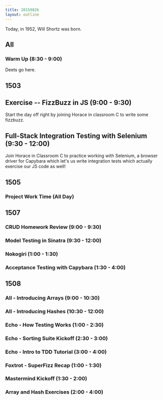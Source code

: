 ```yaml
---
title: 20150826
layout: outline
---
```


Today, in 1952, Will Shortz was born.

## All

### Warm Up (8:30 - 9:00)

Deets go here.

## 1503

## Exercise -- FizzBuzz in JS (9:00 - 9:30)

Start the day off right by joining Horace in classroom C to write
some fizzbuzz.

## Full-Stack Integration Testing with Selenium (9:30 - 12:00)

Join Horace in Classroom C to practice working with Selenium,
a browser driver for Capybara which let's us write integration
tests which actually exercise our JS code as well!

## 1505

### Project Work Time (All Day)


## 1507

### CRUD Homework Review (9:00 - 9:30)

### Model Testing in Sinatra (9:30 - 12:00)

### Nokogiri (1:00 - 1:30)

### Acceptance Testing with Capybara (1:30 - 4:00)


## 1508

### All - Introducing Arrays (9:00 - 10:30)

### All - Introducing Hashes (10:30 - 12:00)

### Echo - How Testing Works (1:00 - 2:30)

### Echo - Sorting Suite Kickoff (2:30 - 3:00)

### Echo - Intro to TDD Tutorial (3:00 - 4:00)

### Foxtrot - SuperFizz Recap (1:00 - 1:30)

### Mastermind Kickoff (1:30 - 2:00)

### Array and Hash Exercises (2:00 - 4:00)

